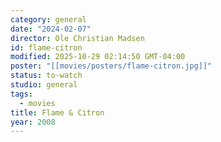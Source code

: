 ```yaml
---
category: general
date: "2024-02-07"
director: Ole Christian Madsen
id: flame-citron
modified: 2025-10-29 02:14:50 GMT-04:00
poster: "[[movies/posters/flame-citron.jpg]]"
status: to-watch
studio: general
tags:
  - movies
title: Flame & Citron
year: 2008
---
```

